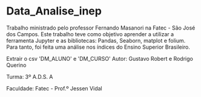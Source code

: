 # Data_Analise_inep

Trabalho ministrado pelo professor Fernando Masanori na Fatec - São José dos Campos. Este trabalho teve como objetivo aprender a utilizar a ferramenta Jupyter e as bibliotecas: Pandas, Seaborn, matplot e folium. Para tanto, foi feita uma análise nos índices do Ensino Superior Brasileiro.

Extrair o csv 'DM_ALUNO' e 'DM_CURSO'
Autor: Gustavo Robert e Rodrigo Querino

Turma: 3º A.D.S. A

Faculdade: Fatec - Prof.º Jessen Vidal
